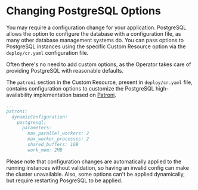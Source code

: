 # Changing PostgreSQL Options

You may require a configuration change for your application. PostgreSQL
allows the option to configure the database with a configuration file, as many other database
management systems do. You can pass options to PostgreSQL instances using the
specific Custom Resource option via the `deploy/cr.yaml` configuration file.

Often there's no need to add custom options, as the Operator takes care of
providing PostgreSQL with reasonable defaults.

The `patroni` section in the Custom Resource, present in `deploy/cr.yaml` file,
contains configuration options to customize the PostgreSQL high-availability
implementation based on [Patroni](https://patroni.readthedocs.io/).

```yaml
...
patroni:
  dynamicConfiguration:
    postgresql:
      parameters:
        max_parallel_workers: 2
        max_worker_processes: 2
        shared_buffers: 1GB
        work_mem: 2MB
```

Please note that configuration changes are automatically applied to the running instances
without validation, so having an invalid config can make the cluster unavailable. 
Also, some options can't be applied dynamically, but require restarting PosgreSQL to be applied.
